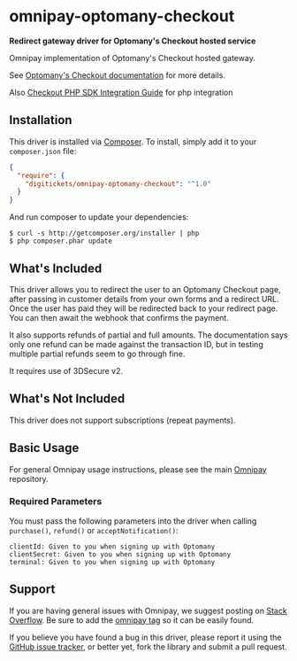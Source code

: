 # omnipay-optomany-checkout

**Redirect gateway driver for Optomany's Checkout hosted service**

Omnipay implementation of Optomany's Checkout hosted gateway.

See [Optomany's Checkout documentation](https://developer.dnapayments.com/docs/payment-page/) for more details.

Also [Checkout PHP SDK Integration Guide](https://developer.dnapayments.com/docs/ecommerce/checkout/integration-guide/php) for php integration

## Installation

This driver is installed via [Composer](http://getcomposer.org/). To install, simply add it to your `composer.json` file:

```json
{
  "require": {
    "digitickets/omnipay-optomany-checkout": "^1.0"
  }
}
```

And run composer to update your dependencies:

    $ curl -s http://getcomposer.org/installer | php
    $ php composer.phar update

## What's Included

This driver allows you to redirect the user to an Optomany Checkout page, after passing in customer details from your own forms and a redirect URL. Once the user has paid they will be redirected back to your redirect page. You can then await the webhook that confirms the payment.

It also supports refunds of partial and full amounts. The documentation says only one refund can be made against the transaction ID, but in testing multiple partial refunds seem to go through fine.

It requires use of 3DSecure v2.

## What's Not Included

This driver does not support subscriptions (repeat payments).

## Basic Usage

For general Omnipay usage instructions, please see the main [Omnipay](https://github.com/omnipay/omnipay)
repository.

### Required Parameters

You must pass the following parameters into the driver when calling `purchase()`, `refund()` or `acceptNotification()`:

```
clientId: Given to you when signing up with Optomany
clientSecret: Given to you when signing up with Optomany
terminal: Given to you when signing up with Optomany
```

## Support

If you are having general issues with Omnipay, we suggest posting on
[Stack Overflow](http://stackoverflow.com/). Be sure to add the
[omnipay tag](http://stackoverflow.com/questions/tagged/omnipay) so it can be easily found.

If you believe you have found a bug in this driver, please report it using the [GitHub issue tracker](https://github.com/digitickets/omnipay-optomany-checkout/issues), or better yet, fork the library and submit a pull request.
